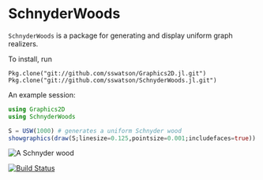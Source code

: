 # SchnyderWoods

`SchnyderWoods` is a package for generating and display uniform 
graph realizers. 

To install, run 

`Pkg.clone("git://github.com/sswatson/Graphics2D.jl.git")`
`Pkg.clone("git://github.com/sswatson/SchnyderWoods.jl.git")`

An example session: 

```julia
using Graphics2D
using SchnyderWoods

S = USW(1000) # generates a uniform Schnyder wood
showgraphics(draw(S;linesize=0.125,pointsize=0.001;includefaces=true))
```

![A Schnyder wood](https://github.com/sswatson/SchnyderWoods.jl/blob/master/images/sw.png)

[![Build Status](https://travis-ci.org/sswatson/SchnyderWoods.jl.svg?branch=master)](https://travis-ci.org/sswatson/SchnyderWoods.jl)
